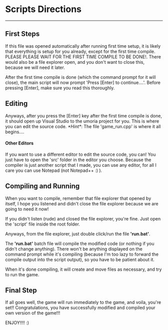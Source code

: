 # Scripts Directions

----

## First Steps

If this file was opened automatically after running first time setup, it is likely that everything is setup for you already, except for the first time compile. PLEASE PLEASE WAIT FOR THE FIRST TIME COMPILE TO BE DONE!. There would also be a file explorer open, and you don't want to close this, because we will need it later.

After the first time compile is done (which the command prompt for it will close), the main script will now prompt 'Press [Enter] to continue....'. Before pressing [Enter], make sure you read this thoroughly.

## Editing

Anyways, after you press the [Enter] key after the first time compile is done, it should open up Visual Studio to the umoria project for you. This is where you can edit the source code. *\*Hint\**: The file 'game_run.cpp' is where it all begins....

#### Other Editors

If you want to use a different editor to edit the source code, you can! You just have to open the 'src' folder in the editor you choose. Because the compiler is just another script that I made, you can use any editor, for all I care you can use Notepad (not Notepad++ :) ).



## Compiling and Running

When you want to compile, remember that file explorer that opened by itself, I hope you listened and didn't close the file explorer because we are going to need it now!

If you didn't listen (rude) and closed the file explorer, you're fine. Just open the 'script' file inside the root folder.

Anyways, from the file explorer, just double click/run the file **'run.bat'**.

The **'run.bat'** batch file will compile the modified code (or nothing if you didn't change anything). There won't be anything displayed on the command prompt while it's compiling (because I'm too lazy to forward the compile output into the script output), so you have to be patient about it.

When it's done compiling, it will create and move files as necessary, and try to run the game.



## Final Step

If all goes well, the game will run immediately to the game, and voila, you're set!!
Congratulations, you have successfully modified and compiled your own version of the game!!!

ENJOY!!!! :)